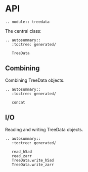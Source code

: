 # API

```{eval-rst}
.. module:: treedata
```

The central class:

```{eval-rst}
.. autosummary::
   :toctree: generated/

   TreeData
```

## Combining

Combining TreeData objects.

```{eval-rst}
.. autosummary::
   :toctree: generated/

   concat
```

## I/O

Reading and writing TreeData objects.

```{eval-rst}
.. autosummary::
   :toctree: generated/

   read_h5ad
   read_zarr
   TreeData.write_h5ad
   TreeData.write_zarr
```

